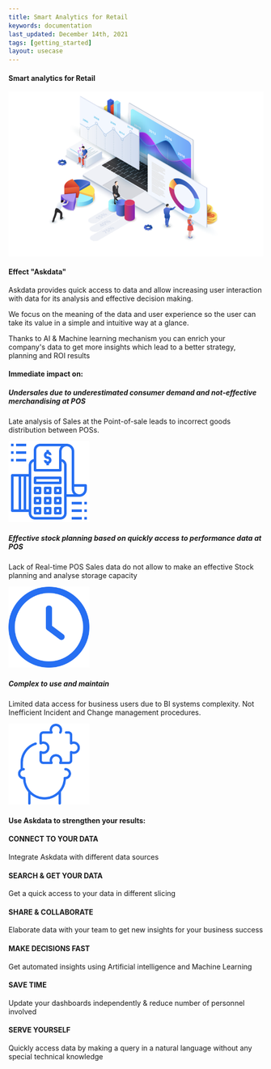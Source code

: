 ```yaml
---
title: Smart Analytics for Retail
keywords: documentation
last_updated: December 14th, 2021
tags: [getting_started]
layout: usecase
---
```


#### Smart analytics for Retail

<img src="/media/use-cases/icons/dashboards.png" class="image-doc p-3">

#### Effect "Askdata" 

Askdata provides quick access to data and allow increasing user interaction with data for its analysis and effective decision making. 

We focus on the meaning of the data and user experience so the user can take its value in a simple and intuitive way at a glance.

Thanks to AI & Machine learning mechanism you can enrich your company's data to get more insights which lead to a  better strategy, planning and ROI results

#### Immediate impact on:

<div class="row">
  <div class="col-sm-4">
    <div class="card">
      <div class="card-body text-center">
        <h5 class="card-title">Undersales due to underestimated consumer demand and not-effective merchandising at POS</h5>
        <p class="card-text">Late analysis of Sales at the Point-of-sale leads to incorrect goods distribution between POSs.</p>
         <img src="/media/use-cases/icons/pos_1.png" class="card-img" alt="Sales Accuracy" style="max-width:160px">
      </div>
    </div>
  </div>
  <div class="col-sm-4">
    <div class="card">
      <div class="card-body text-center">
        <h5 class="card-title">Effective stock planning based on quickly access to performance data at POS</h5>
        <p class="card-text">Lack of Real-time POS Sales data do not allow to make an effective Stock planning and analyse storage capacity</p>
        <img src="/media/use-cases/icons/dashboards_2.png" class="card-img" alt="Sales Accuracy" style="max-width:160px">
      </div>
    </div>
  </div>
    <div class="col-sm-4">
    <div class="card">
      <div class="card-body text-center">
        <h5 class="card-title">Сomplex to use and maintain</h5>
        <p class="card-text">Limited data access for business users due to BI systems complexity. Not Inefficient Incident and Change management procedures.</p>
        <img src="/media/use-cases/icons/dashboards_3.png" class="card-img" alt="Sales Accuracy" style="max-width:160px">
      </div>
    </div>
  </div>
</div>

#### Use Askdata to strengthen your results:

#### CONNECT TO YOUR DATA

Integrate Askdata with different data sources 

#### SEARCH & GET YOUR DATA

Get a quick access to your data in different slicing 

#### SHARE & COLLABORATE

Elaborate data with your team to get new insights for your business success 

#### MAKE DECISIONS FAST

Get automated insights using Artificial intelligence and Machine Learning

#### SAVE TIME

Update your dashboards independently & reduce number of personnel involved 

#### SERVE YOURSELF

Quickly access data by making a query in a natural language without any special technical knowledge 
